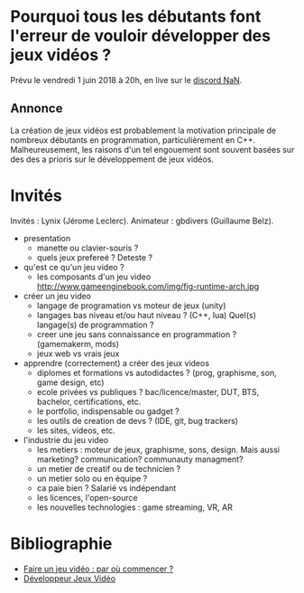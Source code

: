 
# Pourquoi tous les débutants font l'erreur de vouloir développer des jeux vidéos ?

Prévu le vendredi 1 juin 2018 à 20h, en live sur le [discord NaN](https://discordapp.com/invite/zcWp9sC).

## Annonce

La création de jeux vidéos est probablement la motivation principale de nombreux débutants en programmation,
particulièrement en C++. Malheureusement, les raisons d'un tel engouement sont souvent basées sur des
des a prioris sur le développement de jeux vidéos.

# Invités

Invités : Lynix (Jérome Leclerc). Animateur : gbdivers (Guillaume Belz).

- presentation
  - manette ou clavier-souris ?
  - quels jeux prefereé ? Deteste ?
- qu'est ce qu'un jeu video ?
  - les composants d'un jeu video http://www.gameenginebook.com/img/fig-runtime-arch.jpg
- créer un jeu video
  - langage de programation vs moteur de jeux (unity)
  - langages bas niveau et/ou haut niveau ? (C++, lua) Quel(s) langage(s) de programmation ?
  - creer une jeu sans connaissance en programmation ? (gamemakerm, mods)
  - jeux web vs vrais jeux
- apprendre (correctement) a créer des jeux videos 
  - diplomes et formations vs autodidactes ? (prog, graphisme, son, game design, etc)
  - ecole privées vs publiques ? bac/licence/master, DUT, BTS, bachelor, certifications, etc.
  - le portfolio, indispensable ou gadget ?
  - les outils de creation de devs ? (IDE, git, bug trackers)
  - les sites, videos, etc.
- l'industrie du jeu video
  - les metiers : moteur de jeux, graphisme, sons, design. Mais aussi marketing? communication? communauty managment?
  - un metier de creatif ou de technicien ?
  - un metier solo ou en équipe ?
  - ca paie bien ? Salarié vs indépendant
  - les licences, l'open-source
  - les nouvelles technologies : game streaming, VR, AR
  
# Bibliographie

- [Faire un jeu vidéo : par où commencer ?](https://jeux.developpez.com/tutoriels/jeux-video/)
- [Développeur Jeux Vidéo](https://www.orientation.com/metiers/developpeur-jeux-video.html)
  
